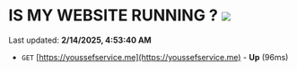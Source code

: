 # IS MY WEBSITE RUNNING ? [![](https://img.shields.io/static/v1?label=Sponsor&message=%E2%9D%A4&logo=GitHub&color=%23fe8e86)](https://github.com/sponsors/Youssef-Lehmam)

Last updated: **2/14/2025, 4:53:40 AM**

- `GET` [https://youssefservice.me](https://youssefservice.me) - **Up** (96ms)
